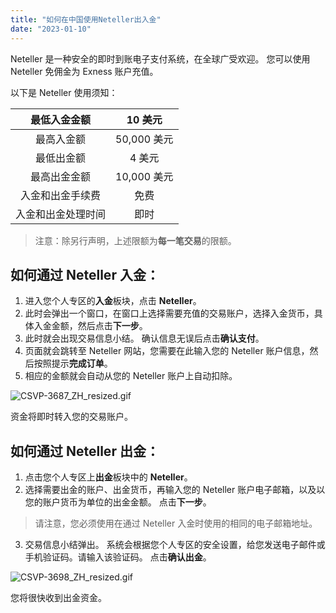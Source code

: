 ```yaml
---
title: "如何在中国使用Neteller出入金"
date: "2023-01-10"
---
```


<Ads></Ads> 

Neteller 是一种安全的即时到账电子支付系统，在全球广受欢迎。 您可以使用 Neteller 免佣金为 Exness 账户充值。

以下是 Neteller 使用须知：

| 最低入金金额    | 10 美元     |
|:---------:|:---------:|
| 最高入金额     | 50,000 美元 |
| 最低出金额     | 4 美元      |
| 最高出金金额    | 10,000 美元 |
| 入金和出金手续费  | 免费        |
| 入金和出金处理时间 | 即时        |


> 注意：除另行声明，上述限额为**每一笔交易**的限额。

## **如何通过 Neteller 入金**：

1. 进入您个人专区的**入金**板块，点击 **Neteller**。
2. 此时会弹出一个窗口，在窗口上选择需要充值的交易账户，选择入金货币，具体入金金额，然后点击**下一步**。
3. 此时就会出现交易信息小结。 确认信息无误后点击**确认支付**。
4. 页面就会跳转至 Neteller 网站，您需要在此输入您的 Neteller 账户信息，然后按照提示**完成订单**。
5. 相应的金额就会自动从您的 Neteller 账户上自动扣除。

![CSVP-3687_ZH_resized.gif](https://testingcf.jsdelivr.net/gh/jarlin8/OSS@main/exhelp/CSVP-3687_ZH_resized.gif)

资金将即时转入您的交易账户。

## **如何通过 Neteller 出金**：

1. 点击您个人专区上**出金**板块中的 **Neteller**。
2. 选择需要出金的账户、出金货币，再输入您的 Neteller 账户电子邮箱，以及以您的账户货币为单位的出金金额。 点击**下一步**。

> 请注意，您必须使用在通过 Neteller 入金时使用的相同的电子邮箱地址。

3. 交易信息小结弹出。 系统会根据您个人专区的安全设置，给您发送电子邮件或手机验证码。请输入该验证码。 点击**确认出金**。

![CSVP-3698_ZH_resized.gif](https://testingcf.jsdelivr.net/gh/jarlin8/OSS@main/exhelp/CSVP-3698_ZH_resized.gif)

您将很快收到出金资金。
